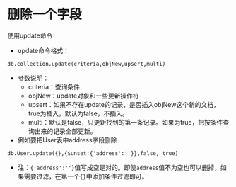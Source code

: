 # 删除一个字段
使用update命令
* update命令格式：
```
db.collection.update(criteria,objNew,upsert,multi)
```
* 参数说明：
    - criteria：查询条件
    - objNew：update对象和一些更新操作符
    - upsert：如果不存在update的记录，是否插入objNew这个新的文档，true为插入，默认为false，不插入。
    - multi：默认是false，只更新找到的第一条记录。如果为true，把按条件查询出来的记录全部更新。
* 例如要把User表中address字段删除
```
db.User.update({},{$unset:{'address':''}},false, true)
```
* 注：```{'address':''}```值写成空是对的。即使```address```值不为空也可以删掉，如果需要过滤，在第一个```{}```中添加条件过滤即可。

